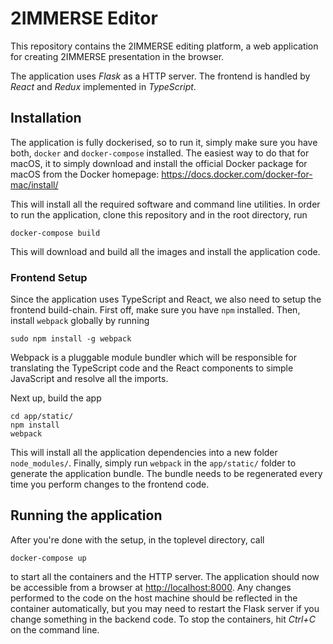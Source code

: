 # 2IMMERSE Editor

This repository contains the 2IMMERSE editing platform, a web application for
creating 2IMMERSE presentation in the browser.

The application uses *Flask* as a HTTP server. The frontend is handled by
*React* and *Redux* implemented in *TypeScript*.

## Installation

The application is fully dockerised, so to run it, simply make sure you have
both, `docker` and `docker-compose` installed. The easiest way to do that for
macOS, it to simply download and install the official Docker package for macOS
from the Docker homepage: <https://docs.docker.com/docker-for-mac/install/>

This will install all the required software and command line utilities. In
order to run the application, clone this repository and in the root directory,
run

```
docker-compose build
```

This will download and build all the images and
install the application code.

### Frontend Setup

Since the application uses TypeScript and React, we also need to setup the
frontend build-chain. First off, make sure you have `npm` installed. Then,
install `webpack` globally by running 

```
sudo npm install -g webpack
```

Webpack is
a pluggable module bundler which will be responsible for translating the
TypeScript code and the React components to simple JavaScript and resolve all
the imports.

Next up, build the app 

```
cd app/static/
npm install
webpack
```

This will install all
the application dependencies into a new folder `node_modules/`. Finally, simply
run `webpack` in the `app/static/` folder to generate the application bundle.
The bundle needs to be regenerated every time you perform changes to the
frontend code.

## Running the application

After you're done with the setup, in the toplevel directory, call 

```
docker-compose up
```

to start all the
containers and the HTTP server. The application should now be accessible from a
browser at <http://localhost:8000>. Any changes performed to the code on the
host machine should be reflected in the container automatically, but you may
need to restart the Flask server if you change something in the backend code.
To stop the containers, hit *Ctrl+C* on the command line.
